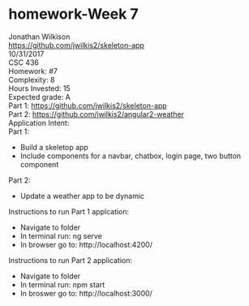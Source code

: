 # homework-Week 7   
Jonathan Wilkison   
https://github.com/jwilkis2/skeleton-app  
10/31/2017  
CSC 436  
Homework: #7  
Complexity: 8  
Hours Invested: 15  
Expected grade: A  
Part 1: https://github.com/jwilkis2/skeleton-app  
Part 2: https://github.com/jwilkis2/angular2-weather  
Application Intent:  
Part 1:  
  - Build a skeletop app  
  - Include components for a navbar, chatbox, login page, two button component  
  
Part 2:  
  - Update a weather app to be dynamic  
  


Instructions to run Part 1 applcation:  
 - Navigate to folder  
 - In terminal run: ng serve  
 - In browser go to: http://localhost:4200/  
 
Instructions to run Part 2 application:  
 - Navigate to folder  
 - In terminal run: npm start
 - In broswer go to: http://localhost:3000/
